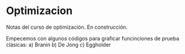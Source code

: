 # Optimizacion
Notas del curso de optimización. En construcción.

Empecemos con algunos códigos para graficar funcinciones de prueba clásicas:
a) Branin
b) De Jong
c) Eggholder
